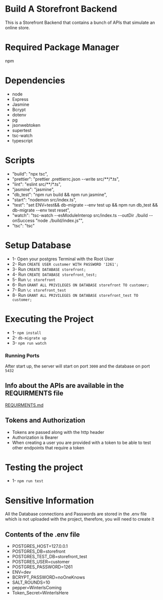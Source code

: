 # Build A Storefront Backend

This is a Storefront Backend that contains a bunch of APIs that simulate an online store.

# Required Package Manager
npm

# Dependencies
* node
* Express
* Jasmine
* Bcrypt
* dotenv
* pg
* jsonwebtoken
* supertest
* tsc-watch
* typescript

# Scripts
* "build": "npx tsc",
* "prettier": "prettier .prettierrc.json --write src/**/*.ts",
* "lint": "eslint   src/**/*.ts",
* "jasmine": "jasmine",
* "db_test": "npm run build && npm run jasmine",
* "start": "nodemon src/index.ts",
* "test": "set ENV=test&& db-migrate --env test up && npm run db_test && db-migrate --env test reset",
* "watch": "tsc-watch --esModuleInterop src/index.ts --outDir ./build --onSuccess  \"node ./build/index.js\"",
* "tsc": "tsc"

# Setup Database
* 1- Open your postgres Terminal with the Root User
* 2- Run `CREATE USER customer WITH PASSWORD '1261';`
* 3- Run `CREATE DATABASE storefront;`
* 4- Run `CREATE DATABASE storefront_test;`
* 5- Run `\c storefront`
* 6- Run `GRANT ALL PRIVILEGES ON DATABASE storefront TO customer;`
* 7- Run `\c storefront_test`
* 8- Run `GRANT ALL PRIVILEGES ON DATABASE storefront_test TO customer;`

# Executing the Project
* 1- `npm install`
* 2- `db-migrate up`
* 3- `npm run watch`

### Running Ports 
After start up, the server will start on port `3000` and the database on port `5432`

## Info about the APIs are available in the REQUIRMENTS file
[REQUIRMENTS.md](REQUIRMENTS.md)

## Tokens and Authorization
* Tokens are passed along with the http header
* Authorization is Bearer
* When creating a user you are provided with a token to be able to test other endpoints that require a token

# Testing the project
* 1- `npm run test`

# Sensitive Information
All the Database connections and Passwords are stored in the .env file which is not uploaded with the project, therefore, you will need to create it

## Contents of the .env file
* POSTGRES_HOST=127.0.0.1
* POSTGRES_DB=storefront
* POSTGRES_TEST_DB=storefront_test
* POSTGRES_USER=customer
* POSTGRES_PASSWORD=1261
* ENV=dev
* BCRYPT_PASSWORD=noOneKnows
* SALT_ROUNDS=10
* pepper=WinterIsComing
* Token_Secret=WinterIsHere
